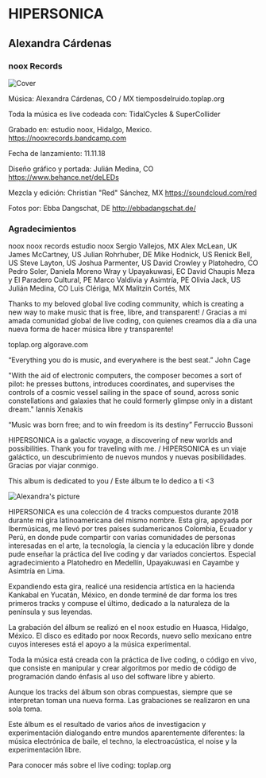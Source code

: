 # HIPERSONICA
## Alexandra Cárdenas
### noox Records

![Cover](https://github.com/tiemposdelruido/HIPERSONICA-prensa/blob/master/HIPERSONICA_2_alta.png)

Música:
Alexandra Cárdenas, CO / MX
tiemposdelruido.toplap.org

Toda la música es live codeada con: TidalCycles & SuperCollider

Grabado en: estudio noox, Hidalgo, Mexico.
https://nooxrecords.bandcamp.com

Fecha de lanzamiento: 11.11.18

Diseño gráfico y portada:
Julián Medina, CO
https://www.behance.net/deLEDs

Mezcla y edición:
Christian "Red" Sánchez, MX
https://soundcloud.com/red

Fotos por: 
Ebba Dangschat, DE
http://ebbadangschat.de/

### Agradecimientos

noox
noox records
estudio noox
Sergio Vallejos, MX
Alex McLean, UK
James McCartney, US
Julian Rohrhuber, DE
Mike Hodnick, US
Renick Bell, US
Steve Layton, US
Joshua Parmenter, US
David Crowley y Platohedro, CO
Pedro Soler, Daniela Moreno Wray y Upayakuwasi, EC
David Chaupis Meza y El Paradero Cultural, PE
Marco Valdivia y Asimtría, PE
Olivia Jack, US
Julián Medina, CO
Luis Clériga, MX
Malitzin Cortés, MX

Thanks to my beloved global live coding community, which is creating a new way to make music that is free, libre, and transparent! / Gracias a mi amada comunidad global de live coding, con quienes creamos día a día una nueva forma de hacer música libre y transparente! 

toplap.org
algorave.com

“Everything you do is music, and everywhere is the best seat.” John Cage 

"With the aid of electronic computers, the composer becomes a sort of pilot: he presses buttons, introduces coordinates, and supervises the controls of a cosmic vessel sailing in the space of sound, across sonic constellations and galaxies that he could formerly glimpse only in a distant dream." Iannis Xenakis

“Music was born free; and to win freedom is its destiny” Ferruccio Bussoni


HIPERSONICA is a galactic voyage, a discovering of new worlds and possibilities. Thank you for traveling with me. / HIPERSONICA es un viaje galáctico, un descubrimiento de nuevos mundos y nuevas posibilidades. Gracias por viajar conmigo.

This album is dedicated to you / Este álbum te lo dedico a ti <3

![Alexandra's picture](https://github.com/tiemposdelruido/HIPERSONICA-prensa/blob/master/AlexandraCardenas-2.jpg)

HIPERSONICA es una colección de 4 tracks compuestos durante 2018 durante mi gira latinoamericana del mismo nombre. Esta gira, apoyada por Ibermúsicas, me llevó por tres países sudamericanos Colombia, Ecuador y Perú, en donde pude compartir con varias comunidades de personas interesadas en el arte, la tecnología, la ciencia y la educación libre y donde pude enseñar la práctica del live coding y dar variados conciertos. Especial agradecimiento a Platohedro en Medellín, Upayakuwasi en Cayambe y Asimtría en Lima. 

Expandiendo esta gira, realicé una residencia artística en la hacienda Kankabal en Yucatán, México, en donde terminé de dar forma los tres primeros tracks y compuse el último, dedicado a la naturaleza de la península y sus leyendas. 

La grabación del álbum se realizó en el noox estudio en Huasca, Hidalgo, México. El disco es editado por noox Records, nuevo sello mexicano entre cuyos intereses está el apoyo a la música experimental.

Toda la música está creada con la práctica de live coding, o código en vivo, que consiste en manipular y crear algoritmos por medio de código de programación dando énfasis al uso del software libre y abierto.

Aunque los tracks del álbum son obras compuestas, siempre que se interpretan toman una nueva forma. Las grabaciones se realizaron en una sola toma. 

Este álbum es el resultado de varios años de investigacion y experimentación dialogando entre mundos aparentemente diferentes: la música electrónica de baile, el techno, la electroacústica, el noise y la experimentación libre. 

Para conocer más sobre el live coding: toplap.org

								
								
							
								
								
								

